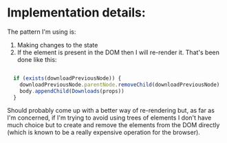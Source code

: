 # Implementation details:


The pattern I'm using is:
1) Making changes to the state
2) If the element is present in the DOM then I will re-render it. That's been done like this:

``` js

  if (exists(downloadPreviousNode)) {
    downloadPreviousNode.parentNode.removeChild(downloadPreviousNode)
    body.appendChild(Downloads(props))
  }

```

Should probably come up with a better way of re-rendering but, as far as I'm concerned, if I'm trying to avoid using trees of elements I don't have much choice but to create and remove the elements from the DOM directly (which is known to be a really expensive operation for the browser).

